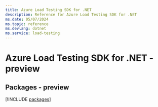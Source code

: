 ```yaml
---
title: Azure Load Testing SDK for .NET
description: Reference for Azure Load Testing SDK for .NET
ms.date: 05/07/2024
ms.topic: reference
ms.devlang: dotnet
ms.service: load-testing
---
```

# Azure Load Testing SDK for .NET - preview
## Packages - preview
[!INCLUDE [packages](load-testing-index.md)]